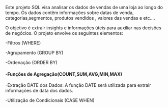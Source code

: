 Este projeto SQL visa analisar os dados de vendas de uma loja ao longo do tempo. Os dados contêm informações sobre datas de venda, categorias,segmentos, produtos vendidos , valores das vendas e etc.... 

O objetivo é extrair insights e informações úteis para auxiliar nas decisões de negócios. O projeto envolve os seguintes elementos:

-Filtros (WHERE)

-Agrupamento (GROUP BY)

-Ordenação (ORDER BY)

#### -Funções de Agregação(COUNT,SUM,AVG,MIN,MAX)

-Extração DATE dos Dados: A função DATE será utilizada para extrair informações de data dos dados.

-Utilização de Condicionais (CASE WHEN)
